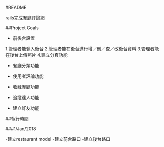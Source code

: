 #README

rails完成餐廳評論網

##Project Goals

* 前後台設置

1.管理者能登入後台
2.管理者能在後台進行增／刪／查／改後台資料
3.管理者能在後台上傳照片
4.建立分頁功能

* 餐廳分類功能

* 使用者評論功能

* 收藏餐廳功能

* 追蹤達人功能

* 建立好友功能

##執行時間

###1/Jan/2018

-建立restaurant model
-建立前台路口
-建立後台路口

